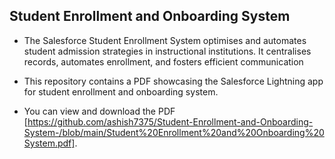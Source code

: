 ## Student Enrollment and Onboarding System

- The Salesforce Student Enrollment System optimises and automates student admission  strategies in instructional institutions. It centralises records, automates enrollment, and  fosters efficient communication

- This repository contains a PDF showcasing the Salesforce Lightning app for student enrollment and onboarding system.

- You can view and download the PDF [https://github.com/ashish7375/Student-Enrollment-and-Onboarding-System-/blob/main/Student%20Enrollment%20and%20Onboarding%20System.pdf].
